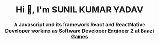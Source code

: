 <h1 align="center">Hi 👋, I'm SUNIL KUMAR YADAV</h1>
<h3 align="center">A Javascript and its framework React and ReactNative Developer working as Software Developer Engineer 2 at <a href="https://baazigames.com" target="_blank">Baazi Games</a></h3>

